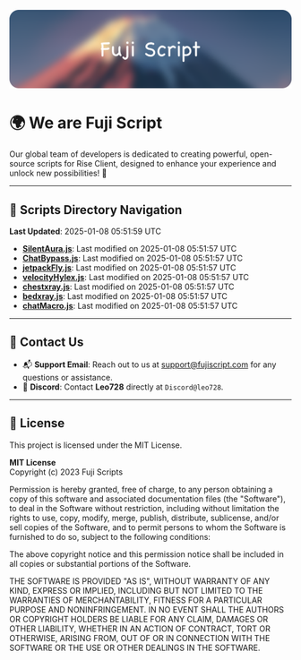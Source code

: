 ![Banner](.github/b.webp)

# 🌍 **We are Fuji Script**

Our global team of developers is dedicated to creating powerful, open-source scripts for Rise Client, designed to enhance your experience and unlock new possibilities! 🌟

---
<!-- SCRIPTS_NAVIGATION_START -->
## 📂 **Scripts Directory Navigation**

**Last Updated**: 2025-01-08 05:51:59 UTC

- **[SilentAura.js](scripts/SilentAura.js)**: Last modified on 2025-01-08 05:51:57 UTC
- **[ChatBypass.js](scripts/ChatBypass.js)**: Last modified on 2025-01-08 05:51:57 UTC
- **[jetpackFly.js](scripts/jetpackFly.js)**: Last modified on 2025-01-08 05:51:57 UTC
- **[velocityHylex.js](scripts/velocityHylex.js)**: Last modified on 2025-01-08 05:51:57 UTC
- **[chestxray.js](scripts/chestxray.js)**: Last modified on 2025-01-08 05:51:57 UTC
- **[bedxray.js](scripts/bedxray.js)**: Last modified on 2025-01-08 05:51:57 UTC
- **[chatMacro.js](scripts/chatMacro.js)**: Last modified on 2025-01-08 05:51:57 UTC

<!-- SCRIPTS_NAVIGATION_END -->

---

## 💬 **Contact Us**  
- 📬 **Support Email**: Reach out to us at [support@fujiscript.com](mailto:support@fujiscript.com) for any questions or assistance.  
- 💬 **Discord**: Contact **Leo728** directly at `Discord@leo728`.

---

## 📜 **License**

This project is licensed under the MIT License.  

**MIT License**  
Copyright (c) 2023 Fuji Scripts  

Permission is hereby granted, free of charge, to any person obtaining a copy of this software and associated documentation files (the "Software"), to deal in the Software without restriction, including without limitation the rights to use, copy, modify, merge, publish, distribute, sublicense, and/or sell copies of the Software, and to permit persons to whom the Software is furnished to do so, subject to the following conditions:  

The above copyright notice and this permission notice shall be included in all copies or substantial portions of the Software.  

THE SOFTWARE IS PROVIDED "AS IS", WITHOUT WARRANTY OF ANY KIND, EXPRESS OR IMPLIED, INCLUDING BUT NOT LIMITED TO THE WARRANTIES OF MERCHANTABILITY, FITNESS FOR A PARTICULAR PURPOSE AND NONINFRINGEMENT. IN NO EVENT SHALL THE AUTHORS OR COPYRIGHT HOLDERS BE LIABLE FOR ANY CLAIM, DAMAGES OR OTHER LIABILITY, WHETHER IN AN ACTION OF CONTRACT, TORT OR OTHERWISE, ARISING FROM, OUT OF OR IN CONNECTION WITH THE SOFTWARE OR THE USE OR OTHER DEALINGS IN THE SOFTWARE.  
